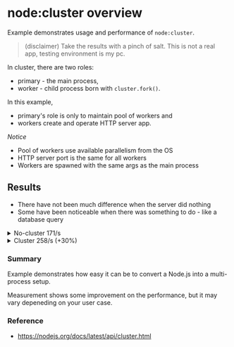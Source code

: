 # node:cluster overview
Example demonstrates usage and performance of `node:cluster`.

> (disclaimer) Take the results with a pinch of salt. This is not a real app, testing environment is my pc.

In cluster, there are two roles:
- primary - the main process,
- worker - child process born with `cluster.fork()`.

In this example,
- primary's role is only to maintain pool of workers and 
- workers create and operate HTTP server app.

*Notice*
- Pool of workers use available parallelism from the OS
- HTTP server port is the same for all workers
- Workers are spawned with the same args as the main process

## Results
- There have not been much difference when the server did nothing
- Some have been noticeable when there was something to do - like a database query


<details>

<summary>No-cluster 171/s</summary>


```
     data_received..................: 425 MB 7.0 MB/s
     data_sent......................: 827 kB 14 kB/s
     http_req_blocked...............: avg=6.48µs   min=881ns   med=3.09µs   max=1.33ms   p(90)=4.18µs   p(95)=4.7µs   
     http_req_connecting............: avg=3.07µs   min=0s      med=0s       max=1.24ms   p(90)=0s       p(95)=0s      
     http_req_duration..............: avg=290.9ms  min=50.23ms med=331.05ms max=363.4ms  p(90)=344.15ms p(95)=347.43ms
       { expected_response:true }...: avg=290.9ms  min=50.23ms med=331.05ms max=363.4ms  p(90)=344.15ms p(95)=347.43ms
     http_req_failed................: 0.00%  ✓ 0          ✗ 10337
     http_req_receiving.............: avg=80.36µs  min=18.58µs med=77.42µs  max=1ms      p(90)=108.13µs p(95)=124.64µs
     http_req_sending...............: avg=14.62µs  min=4.57µs  med=14.02µs  max=1.07ms   p(90)=19.81µs  p(95)=21.74µs 
     http_req_tls_handshaking.......: avg=0s       min=0s      med=0s       max=0s       p(90)=0s       p(95)=0s      
     http_req_waiting...............: avg=290.8ms  min=50.16ms med=330.95ms max=363.31ms p(90)=344.05ms p(95)=347.33ms
     http_reqs......................: 10337  171.355262/s
     iteration_duration.............: avg=290.98ms min=50.27ms med=331.14ms max=363.49ms p(90)=344.24ms p(95)=347.51ms
     iterations.....................: 10337  171.355262/s
     vus............................: 50     min=50       max=50 
     vus_max........................: 50     min=50       max=50 


running (1m00.3s), 00/50 VUs, 10337 complete and 0 interrupted iterations
default ✓ [ 100% ] 50 VUs  1m0s
```

</details>

<details>

<summary>Cluster 258/s (+30%)</summary>

```
     data_received..................: 650 MB 11 MB/s
     data_sent......................: 1.2 MB 21 kB/s
     http_req_blocked...............: avg=11.15µs  min=985ns   med=7.29µs   max=4.31ms   p(90)=9.28µs   p(95)=10.36µs 
     http_req_connecting............: avg=3.24µs   min=0s      med=0s       max=1.92ms   p(90)=0s       p(95)=0s      
     http_req_duration..............: avg=193.02ms min=2.46ms  med=197.77ms max=486ms    p(90)=284.4ms  p(95)=300.88ms
       { expected_response:true }...: avg=193.02ms min=2.46ms  med=197.77ms max=486ms    p(90)=284.4ms  p(95)=300.88ms
     http_req_failed................: 0.00%  ✓ 0          ✗ 15550
     http_req_receiving.............: avg=266.17µs min=18.82µs med=187.77µs max=20.52ms  p(90)=405.68µs p(95)=474.84µs
     http_req_sending...............: avg=81.68µs  min=4.6µs   med=31.39µs  max=17.25ms  p(90)=44.9µs   p(95)=53.47µs 
     http_req_tls_handshaking.......: avg=0s       min=0s      med=0s       max=0s       p(90)=0s       p(95)=0s      
     http_req_waiting...............: avg=192.67ms min=2.41ms  med=197.4ms  max=485.77ms p(90)=284.08ms p(95)=300.52ms
     http_reqs......................: 15550  258.322869/s
     iteration_duration.............: avg=193.2ms  min=2.54ms  med=197.96ms max=486.16ms p(90)=284.58ms p(95)=301.05ms
     iterations.....................: 15550  258.322869/s
     vus............................: 50     min=50       max=50 
     vus_max........................: 50     min=50       max=50 


running (1m00.2s), 00/50 VUs, 15550 complete and 0 interrupted iterations
default ✓ [ 100% ] 50 VUs  1m0s
```

</details>

### Summary

Example demonstrates how easy it can be to convert a Node.js into a multi-process setup. 

Measurement shows some improvement on the performance, but it may vary depeneding on your user case.

### Reference
- https://nodejs.org/docs/latest/api/cluster.html